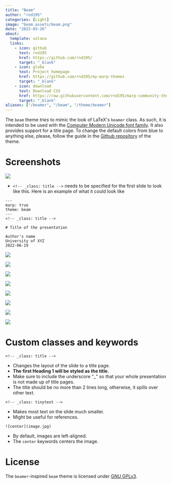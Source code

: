 ```yaml
---
title: "Beam"
author: "rnd195"
categories: [Light]
image: "beam.assets/beam.png"
date: "2022-03-26"
about:
  template: solana
  links:
    - icon: github
      text: rnd195
      href: https://github.com/rnd195/
      target: "_blank"
    - icon: globe
      text: Project homepage
      href: https://github.com/rnd195/my-marp-themes
      target: "_blank"
    - icon: download
      text: Download CSS
      href: https://raw.githubusercontent.com/rnd195/marp-community-themes/live/themes/beam.css
      target: "_blank"
aliases: ["/beamer", "/beam", "/theme/beamer"]
---
```


The `beam` theme *tries* to mimic the look of LaTeX's `beamer` class. As such, it is intended to be used with the [Computer Modern Unicode font family](https://ctan.org/pkg/cm-unicode?lang=en). It also provides support for a title page. To change the default colors from blue to anything else, please, follow the guide in the [Github repository](https://github.com/rnd195/my-marp-themes/blob/live/how-to/beam_custom.md) of the theme.

# Screenshots

![](beam.assets/beam_page-0001.jpg)

- `<!-- _class: title -->` needs to be specified for the first slide to look like this. Here is an example of what it could look like

```
---
marp: true
theme: beam
---
<!-- _class: title -->

# Title of the presentation

Author's name
University of XYZ
2022-06-19
```

![](beam.assets/beam_page-0002.jpg)

![](beam.assets/beam_page-0003.jpg)

![](beam.assets/beam_page-0004.jpg)

![](beam.assets/beam_page-0005.jpg)

![](beam.assets/beam_page-0006.jpg)

![](beam.assets/beam_page-0007.jpg)

![](beam.assets/beam_page-0008.jpg)

![](beam.assets/beam_page-0009.jpg)



# Custom classes and keywords

`<!-- _class: title -->`

- Changes the layout of the slide to a title page.
- **The first Heading 1 will be styled as the title.**
- Make sure to include the underscore "_" so that your whole presentation is not made up of title pages.
- The title should be no more than 2 lines long, otherwise, it spills over other text.

`<!-- _class: tinytext -->`

- Makes most text on the slide much smaller.
- Might be useful for references.

`![center](image.jpg)`

- By default, images are left-aligned.
- The `center` keywords centers the image.

# License

The `beamer`-inspired `beam` theme is licensed under [GNU GPLv3](https://github.com/rnd195/my-marp-themes/blob/live/LICENSE_beam).
